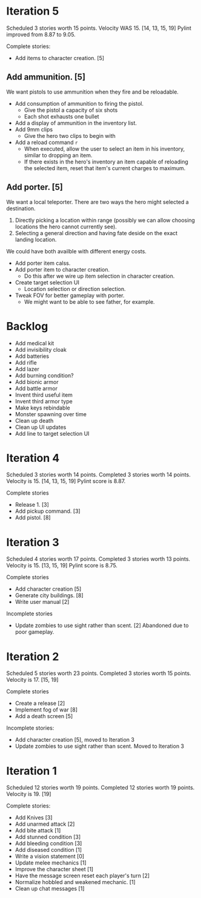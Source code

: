 # Iteration 5

Scheduled 3 stories worth 15 points.
Velocity WAS 15. [14, 13, 15, 19]
Pylint improved from 8.87 to 9.05.

Complete stories:
- Add items to character creation. [5]

## Add ammunition. [5]

We want pistols to use ammunition when they fire and be reloadable.

- Add consumption of ammunition to firing the pistol.
	- Give the pistol a capacity of six shots
	- Each shot exhausts one bullet
- Add a display of ammunition in the inventory list.
- Add 9mm clips
	- Give the hero two clips to begin with
- Add a reload command `r`
	- When executed, allow the user to select an item in his inventory, similar to dropping an item.
	- If there exists in the hero's inventory an item capable of reloading the selected item, reset that item's current charges to maximum.

## Add porter. [5]

We want a local teleporter. There are two ways the hero might selected a destination.

1. Directly picking a location within range (possibly we can allow choosing locations the hero cannot currently see).
2. Selecting a general direction and having fate deside on the exact landing location.

We could have both availble with different energy costs.

- Add porter item calss.
- Add porter item to character creation.
	- Do this after we wire up item selection in character creation.
- Create target selection UI
	- Location selection or direction selection.
- Tweak FOV for better gameplay with porter.
	- We might want to be able to see father, for example.


# Backlog

- Add medical kit
- Add invisibility cloak
- Add batteries
- Add rifle
- Add lazer
- Add burning condition?
- Add bionic armor
- Add battle armor
- Invent third useful item
- Invent third armor type
- Make keys rebindable
- Monster spawning over time
- Clean up death
- Clean up UI updates
- Add line to target selection UI

# Iteration 4

Scheduled 3 stories worth 14 points.
Completed 3 stories worth 14 points.
Velocity is 15. [14, 13, 15, 19]
Pylint score is 8.87.

Complete stories
- Release 1. [3]
- Add pickup command. [3]
- Add pistol. [8]

# Iteration 3

Scheduled 4 stories worth 17 points.
Completed 3 stories worth 13 points.
Velocity is 15. [13, 15, 19]
Pylint score is 8.75.

Complete stories
  - Add character creation [5]
  - Generate city buildings. [8]
  - Write user manual [2]

Incomplete stories
  - Update zombies to use sight rather than scent. [2] Abandoned due to poor gameplay.

# Iteration 2

Scheduled 5 stories worth 23 points.
Completed 3 stories worth 15 points.
Velocity is 17. [15, 19]

Complete stories
  - Create a release [2]
  - Implement fog of war [8]
  - Add a death screen [5]

Incomplete stories:
  - Add character creation [5], moved to Iteration 3
  - Update zombies to use sight rather than scent. Moved to Iteration 3

# Iteration 1

Scheduled 12 stories worth 19 points.
Completed 12 stories worth 19 points.
Velocity is 19. [19]

Complete stories:
  - Add Knives [3]
  - Add unarmed attack [2]
  - Add bite attack [1]
  - Add stunned condition [3]
  - Add bleeding condition [3]
  - Add diseased condition [1]
  - Write a vision statement [0]
  - Update melee mechanics [1]
  - Improve the character sheet [1]
  - Have the message screen reset each player's turn [2]
  - Normalize hobbled and weakened mechanic. [1]
  - Clean up chat messages [1]
